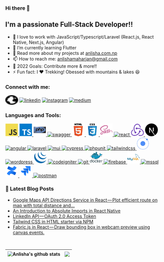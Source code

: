 ### Hi there 👋

## I'm a passionate Full-Stack Developer!!

- 📂 I love to work with JavaScript/Typescript/Laravel (React.js, React Native, Next.js, Angular)
- 🌱 I’m currently learning Flutter
- 🔭 Read more about my projects at [anlisha.com.np](https://anlisha.com.np/#project)
- 📫 How to reach me: [anlishamaharjan@gmail.com](mailto:anlishamaharjan@gmail.com)
- 🥅 2022 Goals: Contribute more & more!!
- ⚡ Fun fact: I :heart: Trekking! Obessed with mountains & lakes 😆

### Connect with me:

<a href="https://anlisha.com.np" target="blank"><img align="center" src="https://raw.githubusercontent.com/iconic/open-iconic/master/svg/globe.svg" alt="anlisha" height="30" width="40" /></a>
<a href="https://linkedin.com/in/anlisha-maharjan" target="blank"><img align="center" src="https://cdn.jsdelivr.net/npm/simple-icons@v3/icons/linkedin.svg" alt="linkedin" height="30" width="40" /></a>
<a href="https://instagram.com/anlishamaharjan" target="blank"><img align="center" src="https://cdn.jsdelivr.net/npm/simple-icons@v3/icons/instagram.svg" alt="instagram" height="30" width="40" /></a>
<a href="https://anlishamaharjan.medium.com" target="blank"><img align="center" src="https://cdn.jsdelivr.net/npm/simple-icons@v3/icons/medium.svg" alt="medium" height="30" width="40" /></a>

### Languages and Tools:

<p align="left"> 
<a href="https://developer.mozilla.org/en-US/docs/Web/JavaScript" target="_blank"> <img src="https://raw.githubusercontent.com/devicons/devicon/master/icons/javascript/javascript-original.svg" alt="javascript" width="40" height="40"/> </a> 
<a href="https://www.typescriptlang.org/" target="_blank"> <img src="https://raw.githubusercontent.com/devicons/devicon/master/icons/typescript/typescript-original.svg" alt="typescript" width="40" height="40"/> </a> 
<a href="https://www.php.net" target="_blank"> <img src="https://raw.githubusercontent.com/devicons/devicon/master/icons/php/php-original.svg" alt="php" width="40" height="40"/> </a> 
<a href="https://swagger.io/" target="_blank"> <img src="https://raw.githubusercontent.com/simple-icons/simple-icons/6e46ec1fc23b60c8fd0d2f2ff46db82e16dbd75f/icons/swagger.svg" alt="swagger" width="40" height="40"/> </a> 
<a href="https://dev.w3.org/html5/html-author/" target="_blank"> <img src="https://raw.githubusercontent.com/github/explore/80688e429a7d4ef2fca1e82350fe8e3517d3494d/topics/html/html.png" alt="html5" width="40" height="40"/> </a> 
<a href="https://www.w3.org/TR/2001/WD-css3-roadmap-20010523/" target="_blank"> <img src="https://raw.githubusercontent.com/github/explore/80688e429a7d4ef2fca1e82350fe8e3517d3494d/topics/css/css.png" alt="css3" width="40" height="40"/> </a> 
<a href="https://sass-lang.com" target="_blank"> <img src="https://raw.githubusercontent.com/devicons/devicon/master/icons/sass/sass-original.svg" alt="sass" width="40" height="40"/> </a> 
<a href="https://reactjs.org/" target="_blank"> <img src="https://reactnative.dev/img/header_logo.svg" alt="react" width="40" height="40"/> </a> 
<a href="https://redux.js.org/" target="_blank"> <img src="https://raw.githubusercontent.com/devicons/devicon/master/icons/redux/redux-original.svg" alt="redux" width="40" height="40"/> </a> 
<a href="https://nextjs.org/" target="_blank"> <img src="https://raw.githubusercontent.com/devicons/devicon/master/icons/nextjs/nextjs-original.svg" alt="next" width="40" height="40"/> </a> 
<a href="https://angular.io" target="_blank"> <img src="https://angular.io/assets/images/logos/angular/angular.svg" alt="angular" width="40" height="40"/> </a> 
<a href="https://laravel.com/" target="_blank"> <img src="https://laravel.com/img/logomark.min.svg" alt="laravel" width="40" height="40"/> </a> 
<a href="https://mui.com/" target="_blank"> <img src="https://raw.githubusercontent.com/simple-icons/simple-icons/6e46ec1fc23b60c8fd0d2f2ff46db82e16dbd75f/icons/material-ui.svg" alt="mui" width="40" height="40"/> </a> 
<a href="https://www.cypress.io" target="_blank"> <img src="https://raw.githubusercontent.com/simple-icons/simple-icons/6e46ec1fc23b60c8fd0d2f2ff46db82e16dbd75f/icons/cypress.svg" alt="cypress" width="40" height="40"/> </a> 
<a href="https://phpunit.de/" target="_blank"> <img src="https://phpunit.de/img/phpunit.svg" alt="phpunit" width="40" height="40"/> </a> 
<a href="https://tailwindcss.com/" target="_blank"> <img src="https://raw.githubusercontent.com/simple-icons/simple-icons/6e46ec1fc23b60c8fd0d2f2ff46db82e16dbd75f/icons/tailwindcss.svg" alt="tailwindcss" width="40" height="40"/> </a> 
<a href="https://ionicframework.com/" target="_blank"> <img src="https://raw.githubusercontent.com/devicons/devicon/master/icons/ionic/ionic-original.svg" alt="ionic" width="40" height="40"/> </a> 
<a href="https://wordpress.com/" target="_blank"> <img src="https://raw.githubusercontent.com/simple-icons/simple-icons/6e46ec1fc23b60c8fd0d2f2ff46db82e16dbd75f/icons/wordpress.svg" alt="wordpress" width="40" height="40"/> </a> 
<a href="https://jquery.com/" target="_blank"> <img src="https://raw.githubusercontent.com/devicons/devicon/master/icons/jquery/jquery-original.svg" alt="jquery" width="40" height="40"/> </a> 
<a href="https://codeigniter.com/" target="_blank"> <img src="https://raw.githubusercontent.com/simple-icons/simple-icons/6e46ec1fc23b60c8fd0d2f2ff46db82e16dbd75f/icons/codeigniter.svg" alt="codeigniter" width="40" height="40"/> </a> 
<a href="https://git-scm.com/doc" target="_blank"> <img src="https://www.vectorlogo.zone/logos/git-scm/git-scm-icon.svg" alt="git" width="40" height="40"/> </a> 
<a href="https://www.docker.com/" target="_blank"> <img src="https://raw.githubusercontent.com/devicons/devicon/master/icons/docker/docker-original-wordmark.svg" alt="docker" width="40" height="40"/> </a> 
<a href="https://firebase.google.com/" target="_blank"> <img src="https://camo.githubusercontent.com/dd4b2422ed3bfc9da88c43d18550375c66f9584327dff7ecc19315ce50b96f07/68747470733a2f2f7777772e766563746f726c6f676f2e7a6f6e652f6c6f676f732f66697265626173652f66697265626173652d69636f6e2e737667" alt="firebase" width="40" height="40"/> </a> 
<a href="https://www.mysql.com/" target="_blank"> <img src="https://raw.githubusercontent.com/devicons/devicon/master/icons/mysql/mysql-original-wordmark.svg" alt="mysql" width="40" height="40"/> </a> 
<a href="https://www.microsoft.com/en-us/sql-server" rel="nofollow"> <img src="https://camo.githubusercontent.com/42dfd0950d93092d82d677877fe87d5bab1e2acccc1110bf0f9dd755988ccb7e/68747470733a2f2f7777772e7376677265706f2e636f6d2f73686f772f3330333232392f6d6963726f736f66742d73716c2d7365727665722d6c6f676f2e737667" alt="mssql" width="40" height="40"> </a> 
<a href="https://www.atlassian.com/" target="_blank"> <img src="https://raw.githubusercontent.com/devicons/devicon/master/icons/confluence/confluence-original.svg" alt="confluence" width="40" height="40"/> </a> 
<a href="https://www.atlassian.com/" target="_blank"> <img src="https://raw.githubusercontent.com/devicons/devicon/master/icons/jira/jira-original.svg" alt="jira" width="40" height="40"/> </a> 
<a href="https://postman.com" target="_blank"> <img src="https://www.vectorlogo.zone/logos/getpostman/getpostman-icon.svg" alt="postman" width="40" height="40"/> </a> 
</p>

### 📕 Latest Blog Posts

<!-- BLOG-POST-LIST:START -->
- [Google Maps API Directions Service in React — Plot efficient route on map with total distance and…](https://anlishamaharjan.medium.com/google-maps-api-directions-service-in-react-plot-efficient-route-on-map-with-total-distance-and-40f84efe9fc7?source=rss-47753a60808d------2)
- [An Introduction to Absolute Imports in React Native](https://javascript.plainenglish.io/react-native-absolute-imports-quick-easy-5e3b60897f34?source=rss-47753a60808d------2)
- [LinkedIn API — OAuth 2.0 Access Token](https://anlishamaharjan.medium.com/linkedin-api-oauth-2-0-access-token-12760694012a?source=rss-47753a60808d------2)
- [Tailwind CSS in HTML starter via NPM](https://towardsdev.com/tailwind-css-in-html-starter-via-npm-ec43a5144001?source=rss-47753a60808d------2)
- [Fabric.js in React — Draw bounding box in webcam preview using canvas events.](https://anlishamaharjan.medium.com/fabric-js-in-react-draw-bounding-box-in-webcam-preview-using-canvas-events-3504c8a919ba?source=rss-47753a60808d------2)
<!-- BLOG-POST-LIST:END -->

<br/>

| <img align="center" src="https://github-readme-stats.vercel.app/api?username=anlisha-maharjan&show_icons=true&include_all_commits=true&count_private=true&theme=buefy&hide_border=true&hide=contribs,prs" alt="Anlisha's github stats" /> | <img align="center" src="https://github-readme-stats.vercel.app/api/top-langs/?username=anlisha-maharjan&langs_count=8&exclude_repo=isp-customer-billing-management,boutique-hotel-website-cms&layout=compact&theme=buefy&hide_border=true" /> |
| ------------- | ------------- |
